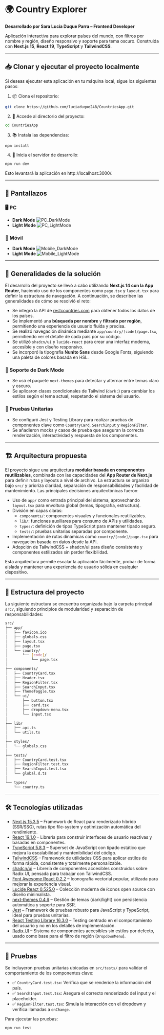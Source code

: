 # 🌍 Country Explorer

**Desarrollado por Sara Lucía Duque Parra – Frontend Developer**

Aplicación interactiva para explorar países del mundo, con filtros por nombre y región, diseño responsivo y soporte para tema oscuro. Construida con **Next.js 15**, **React 19**, **TypeScript** y **TailwindCSS**.

---

## 📥 Clonar y ejecutar el proyecto localmente

Si deseas ejecutar esta aplicación en tu máquina local, sigue los siguientes pasos:

1. 📦 Clona el repositorio:

```bash
git clone https://github.com/luciaduque248/CountriesApp.git
```

2. 📁 Accede al directorio del proyecto:

```bash
cd CountriesApp
```

3. 📚 Instala las dependencias:
```bash
npm install
```

4. 🚀 Inicia el servidor de desarrollo:
```bash
npm run dev
```
Esto levantará la aplicación en http://localhost:3000/.

---

## 📸 Pantallazos

### 🖥️ PC

- **Dark Mode**
  ![PC_DarkMode](./screenshots/PC_DarkMode.png)
- **Light Mode**
  ![PC_LightMode](./screenshots/PC_LightMode.png)

### 📱 Móvil

- **Dark Mode**
  ![Mobile_DarkMode](./screenshots/Mobile_DarkMode.png)
- **Light Mode**
  ![Mobile_LightMode](./screenshots/Mobile_LightMode.png)

---

## 🔧 Generalidades de la solución

El desarrollo del proyecto se llevó a cabo utilizando **Next.js 14 con la App Router**, haciendo uso de los componentes como `page.tsx` y `layout.tsx` para definir la estructura de navegación. A continuación, se describen las generalidades de cómo se resolvió el reto:

- Se integró la API de [restcountries.com](https://restcountries.com/) para obtener todos los datos de los países.
- Se implementó una **búsqueda por nombre** y **filtrado por región**, permitiendo una experiencia de usuario fluida y precisa.
- Se realizó navegación dinámica mediante `app/country/[code]/page.tsx`, permitiendo ver el detalle de cada país por su código.
- Se utilizó `shadcn/ui` y `lucide-react` para crear una interfaz moderna, accesible y con diseño responsivo.
- Se incorporó la tipografía **Nunito Sans** desde Google Fonts, siguiendo una paleta de colores basada en HSL.

### 🌙 Soporte de Dark Mode

- Se usó el paquete `next-themes` para detectar y alternar entre temas claro y oscuro.
- Se aplicaron clases condicionales de Tailwind (`dark:`) para cambiar los estilos según el tema actual, respetando el sistema del usuario.

### 🧪 Pruebas Unitarias

- Se configuró Jest y Testing Library para realizar pruebas de componentes clave como `CountryCard`, `SearchInput` y `RegionFilter`.
- Se añadieron mocks y casos de prueba que aseguran la correcta renderización, interactividad y respuesta de los componentes.


---
## 🏗️ Arquitectura propuesta

El proyecto sigue una arquitectura **modular basada en componentes reutilizables**, combinada con las capacidades del **App Router de Next.js** para definir rutas y layouts a nivel de archivo. La estructura se organizó bajo `src/` y prioriza claridad, separación de responsabilidades y facilidad de mantenimiento. Las principales decisiones arquitectónicas fueron:

- Uso de `app/` como entrada principal del sistema, aprovechando `layout.tsx` para envoltura global (temas, tipografía, estructura).
- División en capas claras:
  - `components/`: componentes visuales y funcionales reutilizables.
  - `lib/`: funciones auxiliares para consumo de APIs y utilidades.
  - `types/`: definición de tipos TypeScript para mantener tipado seguro.
  - `tests/`: pruebas unitarias separadas por componente.
- Implementación de rutas dinámicas como `country/[code]/page.tsx` para navegación basada en datos desde la API.
- Adopción de TailwindCSS + shadcn/ui para diseño consistente y componentes estilizados sin perder flexibilidad.

Esta arquitectura permite escalar la aplicación fácilmente, probar de forma aislada y mantener una experiencia de usuario sólida en cualquier dispositivo.

---

## 📁 Estructura del proyecto

La siguiente estructura se encuentra organizada bajo la carpeta principal `src/`, siguiendo principios de modularidad y separación de responsabilidades:

```bash
src/
├── app/
│   ├── favicon.ico
│   ├── globals.css
│   ├── layout.tsx
│   ├── page.tsx
│   └── country/
│       └── [code]/
│           └── page.tsx
│
├── components/
│   ├── CountryCard.tsx
│   ├── Header.tsx
│   ├── RegionFilter.tsx
│   ├── SearchInput.tsx
│   ├── ThemeToggle.tsx
│   └── ui/
│       ├── button.tsx
│       ├── card.tsx
│       ├── dropdown-menu.tsx
│       └── input.tsx
│
├── lib/
│   ├── api.ts
│   └── utils.ts
│
├── styles/
│   └── globals.css
│
├── tests/
│   ├── CountryCard.test.tsx
│   ├── RegionFilter.test.tsx
│   ├── SearchInput.test.tsx
│   └── global.d.ts
│
└── types/
    └── country.ts

```

---

## 🛠️ Tecnologías utilizadas

- [Next.js 15.3.5](https://nextjs.org/) – Framework de React para renderizado híbrido (SSR/SSG), rutas tipo file-system y optimización automática del rendimiento.
- [React 19.1.0](https://react.dev/) – Librería para construir interfaces de usuario reactivas y basadas en componentes.
- [TypeScript 5.8.3](https://www.typescriptlang.org/) – Superset de JavaScript con tipado estático que mejora la escalabilidad y mantenibilidad del código.
- [TailwindCSS](https://tailwindcss.com/) – Framework de utilidades CSS para aplicar estilos de forma rápida, consistente y totalmente personalizable.
- [shadcn/ui](https://ui.shadcn.com/) – Librería de componentes accesibles construidos sobre Radix UI, pensada para trabajar con TailwindCSS.
- [Font Awesome React 0.2.2](https://fontawesome.com/) – Iconografía vectorial popular, utilizada para mejorar la experiencia visual.
- [Lucide React 0.525.0](https://lucide.dev/) – Colección moderna de íconos open source con diseño minimalista.
- [next-themes 0.4.6](https://github.com/pacocoursey/next-themes) – Gestión de temas (dark/light) con persistencia automática y soporte para SSR.
- [Jest](https://jestjs.io/) – Framework de pruebas robusto para JavaScript y TypeScript, ideal para pruebas unitarias.
- [React Testing Library 16.3.0](https://testing-library.com/) – Testing centrado en el comportamiento del usuario y no en los detalles de implementación.
- [Radix UI](https://www.radix-ui.com/) – Sistema de componentes accesibles sin estilos por defecto, usado como base para el filtro de región (`DropdownMenu`).


---

## 🧪 Pruebas

Se incluyeron pruebas unitarias ubicadas en `src/tests/` para validar el comportamiento de los componentes clave:

- ✅ `CountryCard.test.tsx`: Verifica que se renderice la información del país.
- ✅ `SearchInput.test.tsx`: Asegura el correcto renderizado del input y el placeholder.
- ✅ `RegionFilter.test.tsx`: Simula la interacción con el dropdown y verifica llamadas a `onChange`.

Para ejecutar las pruebas:

```bash
npm run test

